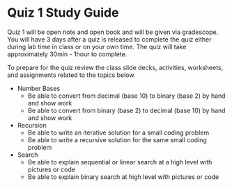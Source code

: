 # Quiz 1 Study Guide
Quiz 1 will be open note and open book and will be given via gradescope. You will have 3 days after a quiz is released to complete the quiz either during lab time in class or on your own time. The quiz will take approximately 30min - 1hour to complete. 

To prepare for the quiz review the class slide decks, activities, worksheets, and assignments related to the topics below. 

- Number Bases
    - Be able to convert from decimal (base 10) to binary (base 2) by hand and show work
    - Be able to convert from binary (base 2) to decimal (base 10) by hand and show work
- Recursion
    - Be able to write an iterative solution for a small coding problem
    - Be able to write a recursive solution for the same small coding problem
- Search
    - Be able to explain sequential or linear search at a high level with pictures or code
    - Be able to explain binary search at high level with pictures or code


